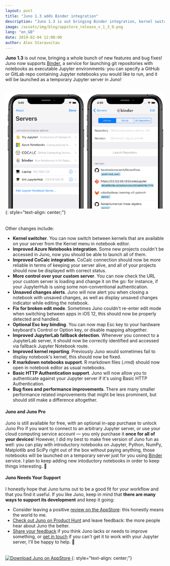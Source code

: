 ```yaml
---
layout: post
title: "Juno 1.3 adds Binder integration"
description: "Juno 1.3 is out bringing Binder integration, kernel switcher and more"
image: /assets/img/blog/appstore_release_v_1_3_0.png
lang: "en_GB"
date: 2019-02-04 12:00:00
author: Alex Staravoitau
---
```


**Juno 1.3** is out now, bringing a whole bunch of new features and bug fixes! Juno now supports [Binder](https://mybinder.org), a service for launching git repositories with notebooks as executable Jupyter environments: you can specify a GitHub or GitLab repo containing Jupyter notebooks you would like to run, and it will be launched as a temporary Jupyter server in Juno! <!--more-->

<span style="display:block; height: 20px;"></span>
![Juno demo notebooks](/assets/img/blog/appstore_release_v_1_3_0.png)
{: style="text-align: center;"}
<span style="display:block; height: 20px;"></span>

Other changes include:

* **Kernel switcher**. You can now switch between kernels that are available on your server from the Kernel menu in notebook editor.
* **Improved Azure Notebooks integration**. Some new projects couldn't be accessed in Juno, now you should be able to launch all of them.
* **Improved CoCalc integration**. CoCalc connection should now be more reliable in terms of keeping your server alive, and all of your projects should now be displayed with correct status.
* **More control over your custom server**. You can now check the URL your custom server is loading and change it on the go: for instance, if your JupyterHub is using some non-conventional authentication.
* **Unsaved changes alerts**. Juno will now alert you when closing a notebook with unsaved changes, as well as display unsaved changes indicator while editing the notebook.
* **Fix for broken edit mode**. Sometimes Juno couldn't re-enter edit mode when switching between apps in iOS 12, this should now be properly detected and handled.
* **Optional Esc key binding**. You can now map Esc key to your hardware keyboard's Control or Option key, or disable mapping altogether.
* **Improved JupyterLab fallback detection**. Whenever you connect to a JupyterLab server, it should now be correctly identified and accessed via fallback Jupyter Notebook route.
* **Improved kernel reporting**. Previously Juno would sometimes fail to display notebook's kernel, this should now be fixed.
* **R markdown notebooks support**. R markdown files (.rmd) should now open in notebook editor as usual notebooks.
* **Basic HTTP Authentication support**. Juno will now allow you to authenticate against your Jupyter server if it's using Basic HTTP Authentication.
* **Bug fixes and performance improvements**. There are many smaller performance related improvements that might be less prominent, but should still make a difference altogether.

#### Juno and Juno Pro
Juno is still available for free, with an optional in-app purchase to unlock Juno Pro if you want to connect to an arbitrary Jupyter server, or use your cloud computing service account — you only purchase it **once for all of your devices**! However, I did my best to make free version of Juno fun as well: you can play with introductory notebooks on Jupyter, Python, NumPy, Matplotlib and SciPy right out of the box without paying anything, those notebooks will be launched on a temporary server just for you using [Binder](https://mybinder.org) service. I plan to keep adding new intoductory notebooks in order to keep things interesting. 🙂

#### Juno Needs Your Support
I honestly hope that Juno turns out to be a good fit for your workflow and that you find it useful. If you like Juno, keep in mind that **there are many ways to support its development** and keep it going:

* Consider leaving a positive [review on the AppStore](https://itunes.apple.com/app/juno-jupyter-notebook-client/id1315744137): this honestly means the world to me.
* [Check out Juno on Product Hunt](https://www.producthunt.com/posts/juno-767a5996-5c93-4d62-880d-14268d1093e5) and leave feedback: the more people hear about Juno the better.
* [Share your feedback](mailto:feedback@juno.sh) if you think Juno lacks or needs to improve something, or [get in touch](mailto:help@juno.sh) if you can't get it to work with your Jupyter server, I'll be happy to help. 🙂

<a href="https://itunes.apple.com/app/juno-jupyter-notebook-client/id1315744137" target="blank">
	<span style="display:block; height: 20px;"></span>
    <img class="download-appstore-badge" style="height: 60px;" alt="Download Juno on AppStore" src="{{ "/assets/img/download_black.svg" | prepend: site.baseurl }}">
</a>
{: style="text-align: center;"}


